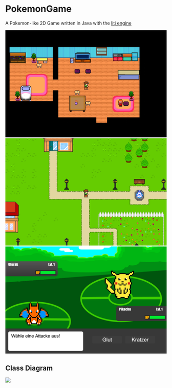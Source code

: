 # PokemonGame
A Pokemon-like 2D Game written in Java with the [liti engine](https://litiengine.com/)

![](assets/Preview1.jpg)
![](assets/Preview2.jpg)
![](assets/Preview3.jpg)

## Class Diagram
![](https://raw.githubusercontent.com/Flam3rboy/PokemonGame/main/assets/Class%20Diagram.png)
